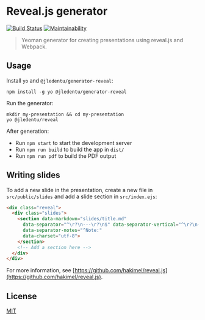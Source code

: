 # Reveal.js generator

[![Build Status](https://travis-ci.org/jledentu/generator-reveal.svg?branch=develop)](https://travis-ci.org/jledentu/generator-reveal)
[![Maintainability](https://api.codeclimate.com/v1/badges/ace0825b34b9b8a19bdf/maintainability)](https://codeclimate.com/github/jledentu/generator-reveal/maintainability)

> Yeoman generator for creating presentations using reveal.js and Webpack.

## Usage

Install `yo` and `@jledentu/generator-reveal`:

```
npm install -g yo @jledentu/generator-reveal
```

Run the generator:

```
mkdir my-presentation && cd my-presentation
yo @jledentu/reveal
```

After generation:

* Run `npm start` to start the development server
* Run `npm run build` to build the app in `dist/`
* Run `npm run pdf` to build the PDF output

## Writing slides

To add a new slide in the presentation, create a new file in `src/public/slides` and add a slide section in `src/index.ejs`:

```html
<div class="reveal">
  <div class="slides">
    <section data-markdown="slides/title.md"
      data-separator="^\r?\n---\r?\n$" data-separator-vertical="^\r?\n--\r?\n$"
      data-separator-notes="^Note:"
      data-charset="utf-8">
    </section>
    <!-- Add a section here -->
  </div>
</div>
```

For more information, see [https://github.com/hakimel/reveal.js](https://github.com/hakimel/reveal.js).

## License

[MIT](https://opensource.org/licenses/mit-license.php)
